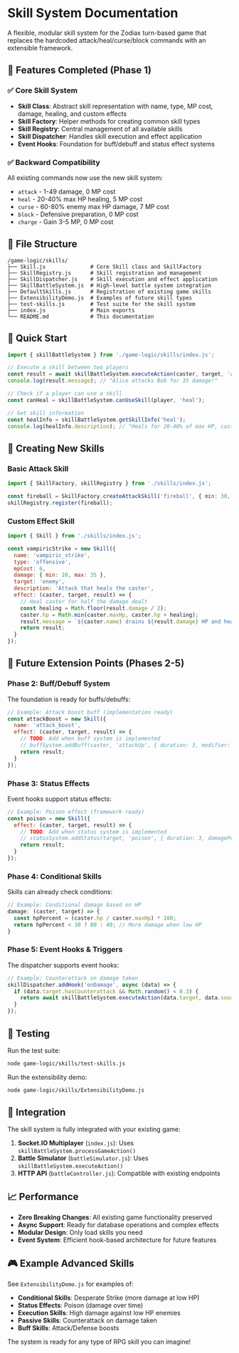 # Skill System Documentation

A flexible, modular skill system for the Zodiax turn-based game that replaces the hardcoded attack/heal/curse/block commands with an extensible framework.

## 🎯 Features Completed (Phase 1)

### ✅ Core Skill System
- **Skill Class**: Abstract skill representation with name, type, MP cost, damage, healing, and custom effects
- **Skill Factory**: Helper methods for creating common skill types
- **Skill Registry**: Central management of all available skills
- **Skill Dispatcher**: Handles skill execution and effect application
- **Event Hooks**: Foundation for buff/debuff and status effect systems

### ✅ Backward Compatibility
All existing commands now use the new skill system:
- `attack` - 1-49 damage, 0 MP cost
- `heal` - 20-40% max HP healing, 5 MP cost  
- `curse` - 60-80% enemy max HP damage, 7 MP cost
- `block` - Defensive preparation, 0 MP cost
- `charge` - Gain 3-5 MP, 0 MP cost

## 📁 File Structure

```
/game-logic/skills/
├── Skill.js              # Core Skill class and SkillFactory
├── SkillRegistry.js      # Skill registration and management
├── SkillDispatcher.js    # Skill execution and effect application
├── SkillBattleSystem.js  # High-level battle system integration
├── DefaultSkills.js      # Registration of existing game skills
├── ExtensibilityDemo.js  # Examples of future skill types
├── test-skills.js        # Test suite for the skill system
├── index.js              # Main exports
└── README.md             # This documentation
```

## 🚀 Quick Start

```javascript
import { skillBattleSystem } from './game-logic/skills/index.js';

// Execute a skill between two players
const result = await skillBattleSystem.executeAction(caster, target, 'attack');
console.log(result.message); // "Alice attacks Bob for 35 damage!"

// Check if a player can use a skill
const canHeal = skillBattleSystem.canUseSkill(player, 'heal');

// Get skill information
const healInfo = skillBattleSystem.getSkillInfo('heal');
console.log(healInfo.description); // "Heals for 20-40% of max HP, costs 5 MP"
```

## 🔧 Creating New Skills

### Basic Attack Skill
```javascript
import { SkillFactory, skillRegistry } from './skills/index.js';

const fireball = SkillFactory.createAttackSkill('fireball', { min: 30, max: 50 }, 8);
skillRegistry.register(fireball);
```

### Custom Effect Skill
```javascript
import { Skill } from './skills/index.js';

const vampiricStrike = new Skill({
  name: 'vampiric_strike',
  type: 'offensive',
  mpCost: 6,
  damage: { min: 20, max: 35 },
  target: 'enemy',
  description: 'Attack that heals the caster',
  effect: (caster, target, result) => {
    // Heal caster for half the damage dealt
    const healing = Math.floor(result.damage / 2);
    caster.hp = Math.min(caster.maxHp, caster.hp + healing);
    result.message = `${caster.name} drains ${result.damage} HP and heals for ${healing}!`;
    return result;
  }
});
```

## 🔮 Future Extension Points (Phases 2-5)

### Phase 2: Buff/Debuff System
The foundation is ready for buffs/debuffs:
```javascript
// Example: Attack boost buff (implementation ready)
const attackBoost = new Skill({
  name: 'attack_boost',
  effect: (caster, target, result) => {
    // TODO: Add when buff system is implemented
    // buffSystem.addBuff(caster, 'attackUp', { duration: 3, modifier: 1.5 });
    return result;
  }
});
```

### Phase 3: Status Effects
Event hooks support status effects:
```javascript
// Example: Poison effect (framework ready)
const poison = new Skill({
  effect: (caster, target, result) => {
    // TODO: Add when status system is implemented  
    // statusSystem.addStatus(target, 'poison', { duration: 3, damagePerTurn: 10 });
    return result;
  }
});
```

### Phase 4: Conditional Skills
Skills can already check conditions:
```javascript
// Example: Conditional damage based on HP
damage: (caster, target) => {
  const hpPercent = (caster.hp / caster.maxHp) * 100;
  return hpPercent < 30 ? 80 : 40; // More damage when low HP
}
```

### Phase 5: Event Hooks & Triggers
The dispatcher supports event hooks:
```javascript
// Example: Counterattack on damage taken
skillDispatcher.addHook('onDamage', async (data) => {
  if (data.target.hasCounterattack && Math.random() < 0.3) {
    return await skillBattleSystem.executeAction(data.target, data.source, 'attack');
  }
});
```

## 🧪 Testing

Run the test suite:
```bash
node game-logic/skills/test-skills.js
```

Run the extensibility demo:
```bash
node game-logic/skills/ExtensibilityDemo.js
```

## 🔄 Integration

The skill system is fully integrated with your existing game:

1. **Socket.IO Multiplayer** (`index.js`): Uses `skillBattleSystem.processGameAction()`
2. **Battle Simulator** (`battleSimulator.js`): Uses `skillBattleSystem.executeAction()`
3. **HTTP API** (`battleController.js`): Compatible with existing endpoints

## 📈 Performance

- **Zero Breaking Changes**: All existing game functionality preserved
- **Async Support**: Ready for database operations and complex effects
- **Modular Design**: Only load skills you need
- **Event System**: Efficient hook-based architecture for future features

## 🎮 Example Advanced Skills

See `ExtensibilityDemo.js` for examples of:
- **Conditional Skills**: Desperate Strike (more damage at low HP)
- **Status Effects**: Poison (damage over time)
- **Execution Skills**: High damage against low HP enemies  
- **Passive Skills**: Counterattack on damage taken
- **Buff Skills**: Attack/Defense boosts

The system is ready for any type of RPG skill you can imagine!